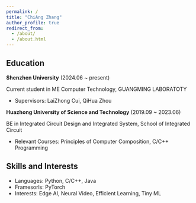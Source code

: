 ```yaml
---
permalink: /
title: "ChiAng Zhang"
author_profile: true
redirect_from: 
  - /about/
  - /about.html
---
```


## Education

**Shenzhen University** (2024.06 ~ present)

Current student in ME Computer Technology, GUANGMING LABORATOTY

+ Supervisors: LaiZhong Cui, QiHua Zhou

**Huazhong University of Science and Technology** (2019.09 ~ 2023.06)

BE in Integrated Circuit Design and Integrated System, School of Integrated Circuit

+ Relevant Courses: Principles of Computer Composition, C/C++ Programming

## Skills and Interests

+ Languages: Python, C/C++, Java
+ Framesorls: PyTorch
+ Interests: Edge AI, Neural Video, Efficient Learning, Tiny ML
